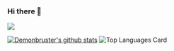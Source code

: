 ### Hi there 👋  

<a href="https://www.buymeacoffee.com/demonbruster"><img src="https://img.buymeacoffee.com/button-api/?text=Buy me a coffee&emoji=&slug=rrutsche&button_colour=FFDD00&font_colour=000000&font_family=Cookie&outline_colour=000000&coffee_colour=ffffff"></a>

[![Demonbruster's github stats](https://github-readme-stats.vercel.app/api?username=demonbruster&show_icons=true&count_private=true&include_all_commits=true&theme=radical)](https://github.com/Demonbruster?tab=repositories)
![Top Languages Card](https://github-readme-stats.vercel.app/api/top-langs/?username=demonbruster&layout=compact)


<!--
**Demonbruster/Demonbruster** is a ✨ _special_ ✨ repository because its `README.md` (this file) appears on your GitHub profile.

Here are some ideas to get you started:

- 🔭 I’m currently working on ...
- 🌱 I’m currently learning ...
- 👯 I’m looking to collaborate on ...
- 🤔 I’m looking for help with ...
- 💬 Ask me about ...
- 📫 How to reach me: ...
- 😄 Pronouns: ...
- ⚡ Fun fact: ...
-->
